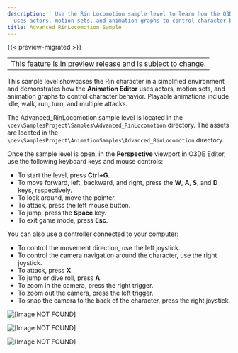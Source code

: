 ```yaml
---
description: ' Use the Rin Locomotion sample level to learn how the O3DE Animation Editor
  uses actors, motion sets, and animation graphs to control character behavior. '
title: Advanced_RinLocomotion Sample
---
```


{{< preview-migrated >}}

|  |
| --- |
| This feature is in [preview](/docs/userguide/ly-glos-chap#preview) release and is subject to change\.  |

This sample level showcases the Rin character in a simplified environment and demonstrates how the **Animation Editor** uses actors, motion sets, and animation graphs to control character behavior\. Playable animations include idle, walk, run, turn, and multiple attacks\.

The Advanced\_RinLocomotion sample level is located in the `\dev\SamplesProject\Samples\Advanced_RinLocomotion` directory\. The assets are located in the `\dev\SamplesProject\AnimationSamples\Advanced_RinLocomotion` directory\.

Once the sample level is open, in the **Perspective** viewport in O3DE Editor, use the following keyboard keys and mouse controls:
+ To start the level, press **Ctrl\+G**\.
+ To move forward, left, backward, and right, press the **W**, **A**, **S**, and **D** keys, respectively\.
+ To look around, move the pointer\.
+ To attack, press the left mouse button\.
+ To jump, press the **Space** key\.
+ To exit game mode, press **Esc**\.

You can also use a controller connected to your computer:
+ To control the movement direction, use the left joystick\.
+ To control the camera navigation around the character, use the right joystick\.
+ To attack, press **X**\.
+ To jump or dive roll, press **A**\.
+ To zoom in the camera, press the right trigger\.
+ To zoom out the camera, press the left trigger\.
+ To snap the camera to the back of the character, press the right joystick\.

![\[Image NOT FOUND\]](/images/user-guide/actor-animation/advanced-rin-locomotion-sample-01.png)

![\[Image NOT FOUND\]](/images/user-guide/actor-animation/advanced-rin-locomotion-sample-02.png)

![\[Image NOT FOUND\]](/images/user-guide/actor-animation/advanced-rin-locomotion-sample-03.png)